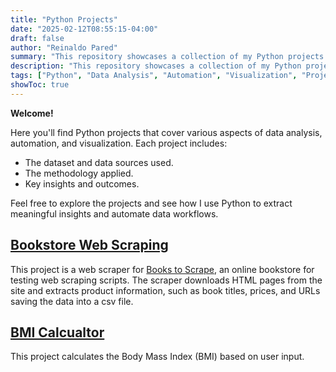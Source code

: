 ```yaml
---
title: "Python Projects"
date: "2025-02-12T08:55:15-04:00"
draft: false
author: "Reinaldo Pared"
summary: "This repository showcases a collection of my Python projects focused on data analysis, automation, and visualization."
description: "This repository showcases a collection of my Python projects focused on data analysis, automation, and visualization."
tags: ["Python", "Data Analysis", "Automation", "Visualization", "Projects"]
showToc: true
---
```


**Welcome!**

Here you'll find Python projects that cover various aspects of data analysis, automation, and visualization. Each project includes:

- The dataset and data sources used.
- The methodology applied.
- Key insights and outcomes.

Feel free to explore the projects and see how I use Python to extract meaningful insights and automate data workflows.

## [**Bookstore Web Scraping**](https://github.com/reipared/Bookstore_Web_Scraping_with_Python)

This project is a web scraper for [Books to Scrape](https://books.toscrape.com), an online bookstore for testing web scraping scripts. The scraper downloads HTML pages from the site and extracts product information, such as book titles, prices, and URLs saving the data into a csv file.

## [**BMI Calcualtor**](https://github.com/reipared/bmi_calculator)

This project calculates the Body Mass Index (BMI) based on user input.
